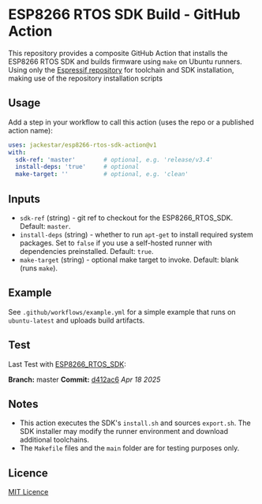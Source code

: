 # ESP8266 RTOS SDK Build - GitHub Action

This repository provides a composite GitHub Action that installs the ESP8266 RTOS SDK and builds firmware using `make` on Ubuntu runners. Using only the [Espressif repository](https://github.com/espressif/ESP8266_RTOS_SDK) for toolchain and SDK installation, making use of the repository installation scripts

## Usage

Add a step in your workflow to call this action (uses the repo or a published action name):

```yaml
uses: jackestar/esp8266-rtos-sdk-action@v1
with:
  sdk-ref: 'master'        # optional, e.g. 'release/v3.4'
  install-deps: 'true'     # optional
  make-target: ''          # optional, e.g. 'clean'
```

## Inputs

- `sdk-ref` (string) - git ref to checkout for the ESP8266_RTOS_SDK. Default: `master`.
- `install-deps` (string) - whether to run `apt-get` to install required system packages. Set to `false` if you use a self-hosted runner with dependencies preinstalled. Default: `true`.
- `make-target` (string) - optional make target to invoke. Default: blank (runs `make`).

## Example

See `.github/workflows/example.yml` for a simple example that runs on `ubuntu-latest` and uploads build artifacts.

## Test

Last Test with [ESP8266_RTOS_SDK](https://github.com/espressif/ESP8266_RTOS_SDK):

**Branch:** master **Commit:** [d412ac6](https://github.com/espressif/ESP8266_RTOS_SDK/commit/d412ac601befc4dd024d2d2adcfaa319c7463e36) *Apr 18 2025*


## Notes

- This action executes the SDK's `install.sh` and sources `export.sh`. The SDK installer may modify the runner environment and download additional toolchains.
- The `Makefile` files and the `main` folder are for testing purposes only.

## Licence 

[MIT Licence](LICENSE)